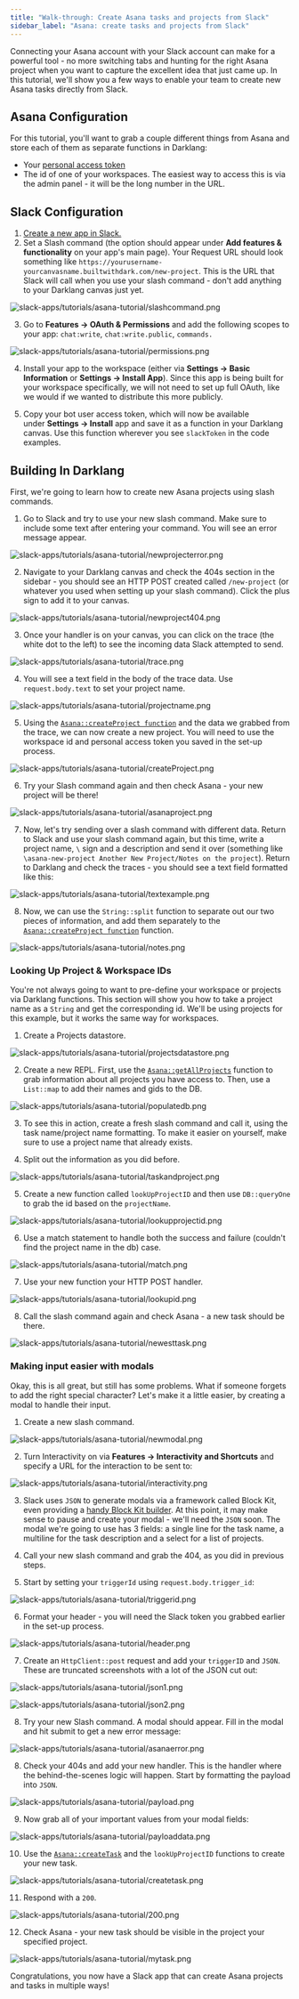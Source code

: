 ```yaml
---
title: "Walk-through: Create Asana tasks and projects from Slack"
sidebar_label: "Asana: create tasks and projects from Slack"
---
```


Connecting your Asana account with your Slack account can make for a powerful
tool - no more switching tabs and hunting for the right Asana project when you
want to capture the excellent idea that just came up. In this tutorial, we'll
show you a few ways to enable your team to create new Asana tasks directly from
Slack.

## Asana Configuration

For this tutorial, you'll want to grab a couple different things from Asana and
store each of them as separate functions in Darklang:

- Your [personal access token](https://app.asana.com/0/developer-console)
- The id of one of your workspaces. The easiest way to access this is via the
  admin panel - it will be the long number in the URL.

## Slack Configuration

1. [Create a new app in Slack.](https://api.slack.com/apps)
2. Set a Slash command (the option should appear under **Add features &
   functionality** on your app's main page). Your Request URL should look
   something like
   `https://yourusername-yourcanvasname.builtwithdark.com/new-project`. This is
   the URL that Slack will call when you use your slash command - don't add
   anything to your Darklang canvas just yet.

![slack-apps/tutorials/asana-tutorial/slashcommand.png](/img/slack-apps/tutorials/asana-tutorial/slashcommand.png)

3. Go to **Features -> OAuth & Permissions** and add the following scopes to
   your app: `chat:write`, `chat:write.public`, `commands.`

![slack-apps/tutorials/asana-tutorial/permissions.png](/img/slack-apps/tutorials/asana-tutorial/permissions.png)

4. Install your app to the workspace (either via **Settings -> Basic
   Information** or **Settings -> Install App**). Since this app is being built
   for your workspace specifically, we will not need to set up full OAuth, like
   we would if we wanted to distribute this more publicly.

5. Copy your bot user access token, which will now be available under **Settings
   -> Install** app and save it as a function in your Darklang canvas. Use this
   function wherever you see `slackToken` in the code examples.

## Building In Darklang

First, we're going to learn how to create new Asana projects using slash
commands.

1. Go to Slack and try to use your new slash command. Make sure to include some
   text after entering your command. You will see an error message appear.

![slack-apps/tutorials/asana-tutorial/newprojecterror.png](/img/slack-apps/tutorials/asana-tutorial/newprojecterror.png)

2. Navigate to your Darklang canvas and check the 404s section in the sidebar - you
   should see an HTTP POST created called `/new-project` (or whatever you used
   when setting up your slash command). Click the plus sign to add it to your
   canvas.

![slack-apps/tutorials/asana-tutorial/newproject404.png](/img/slack-apps/tutorials/asana-tutorial/newproject404.png)

3. Once your handler is on your canvas, you can click on the trace (the white
   dot to the left) to see the incoming data Slack attempted to send.

![slack-apps/tutorials/asana-tutorial/trace.png](/img/slack-apps/tutorials/asana-tutorial/trace.png)

4. You will see a text field in the body of the trace data. Use
   `request.body.text` to set your project name.

![slack-apps/tutorials/asana-tutorial/projectname.png](/img/slack-apps/tutorials/asana-tutorial/projectname.png)

5. Using the
   [`Asana::createProject function`](/reference/packages.md#createproject) and
   the data we grabbed from the trace, we can now create a new project. You will
   need to use the workspace id and personal access token you saved in the
   set-up process.

![slack-apps/tutorials/asana-tutorial/createProject.png](/img/slack-apps/tutorials/asana-tutorial/createProject.png)

6. Try your Slash command again and then check Asana - your new project will be
   there!

![slack-apps/tutorials/asana-tutorial/asanaproject.png](/img/slack-apps/tutorials/asana-tutorial/asanaproject.png)

7. Now, let's try sending over a slash command with different data. Return to
   Slack and use your slash command again, but this time, write a project name,
   `\` sign and a description and send it over (something like
   `\asana-new-project Another New Project/Notes on the project`). Return to
   Darklang and check the traces - you should see a text field formatted like this:

![slack-apps/tutorials/asana-tutorial/textexample.png](/img/slack-apps/tutorials/asana-tutorial/textexample.png)

8. Now, we can use the `String::split` function to separate out our two pieces
   of information, and add them separately to the
   [`Asana::createProject function`](/reference/packages.md#createProject)
   function.

![slack-apps/tutorials/asana-tutorial/notes.png](/img/slack-apps/tutorials/asana-tutorial/notes.png)

### Looking Up Project & Workspace IDs

You're not always going to want to pre-define your workspace or projects via
Darklang functions. This section will show you how to take a project name as a
`String` and get the corresponding id. We'll be using projects for this example,
but it works the same way for workspaces.

1. Create a Projects datastore.

![slack-apps/tutorials/asana-tutorial/projectsdatastore.png](/img/slack-apps/tutorials/asana-tutorial/projectsdatastore.png)

2. Create a new REPL. First, use the
   [`Asana::getAllProjects`](/reference/packages.md#getAllProjects) function to
   grab information about all projects you have access to. Then, use a
   `List::map` to add their names and gids to the DB.

![slack-apps/tutorials/asana-tutorial/populatedb.png](/img/slack-apps/tutorials/asana-tutorial/populatedb.png)

3. To see this in action, create a fresh slash command and call it, using the
   task name/project name formatting. To make it easier on yourself, make sure
   to use a project name that already exists.

4. Split out the information as you did before.

![slack-apps/tutorials/asana-tutorial/taskandproject.png](/img/slack-apps/tutorials/asana-tutorial/taskandproject.png)

5. Create a new function called `lookUpProjectID` and then use `DB::queryOne` to
   grab the id based on the `projectName`.

![slack-apps/tutorials/asana-tutorial/lookupprojectid.png](/img/slack-apps/tutorials/asana-tutorial/lookupprojectid.png)

6. Use a match statement to handle both the success and failure (couldn't find
   the project name in the db) case.

![slack-apps/tutorials/asana-tutorial/match.png](/img/slack-apps/tutorials/asana-tutorial/match.png)

7. Use your new function your HTTP POST handler.

![slack-apps/tutorials/asana-tutorial/lookupid.png](/img/slack-apps/tutorials/asana-tutorial/lookupid.png)

8. Call the slash command again and check Asana - a new task should be there.

![slack-apps/tutorials/asana-tutorial/newesttask.png](/img/slack-apps/tutorials/asana-tutorial/newesttask.png)

### Making input easier with modals

Okay, this is all great, but still has some problems. What if someone forgets to
add the right special character? Let's make it a little easier, by creating a
modal to handle their input.

1. Create a new slash command.

![slack-apps/tutorials/asana-tutorial/newmodal.png](/img/slack-apps/tutorials/asana-tutorial/newmodal.png)

2. Turn Interactivity on via **Features -> Interactivity and Shortcuts** and
   specify a URL for the interaction to be sent to:

![slack-apps/tutorials/asana-tutorial/interactivity.png](/img/slack-apps/tutorials/asana-tutorial/interactivity.png)

3. Slack uses `JSON` to generate modals via a framework called Block Kit, even
   providing a
   [handy Block Kit builder](https://api.slack.com/tools/block-kit-builder). At
   this point, it may make sense to pause and create your modal - we'll need the
   `JSON` soon. The modal we're going to use has 3 fields: a single line for the
   task name, a multiline for the task description and a select for a list of
   projects.

4. Call your new slash command and grab the 404, as you did in previous steps.

5. Start by setting your `triggerId` using `request.body.trigger_id`:

![slack-apps/tutorials/asana-tutorial/triggerid.png](/img/slack-apps/tutorials/asana-tutorial/triggerid.png)

6. Format your header - you will need the Slack token you grabbed earlier in the
   set-up process.

![slack-apps/tutorials/asana-tutorial/header.png](/img/slack-apps/tutorials/asana-tutorial/header.png)

7. Create an `HttpClient::post` request and add your `triggerID` and `JSON`.
   These are truncated screenshots with a lot of the JSON cut out:

![slack-apps/tutorials/asana-tutorial/json1.png](/img/slack-apps/tutorials/asana-tutorial/json1.png)

![slack-apps/tutorials/asana-tutorial/json2.png](/img/slack-apps/tutorials/asana-tutorial/json2.png)

8. Try your new Slash command. A modal should appear. Fill in the modal and hit
   submit to get a new error message:

![slack-apps/tutorials/asana-tutorial/asanaerror.png](/img/slack-apps/tutorials/asana-tutorial/asanaerror.png)

8. Check your 404s and add your new handler. This is the handler where the
   behind-the-scenes logic will happen. Start by formatting the payload into
   `JSON`.

![slack-apps/tutorials/asana-tutorial/payload.png](/img/slack-apps/tutorials/asana-tutorial/payload.png)

9. Now grab all of your important values from your modal fields:

![slack-apps/tutorials/asana-tutorial/payloaddata.png](/img/slack-apps/tutorials/asana-tutorial/payloaddata.png)

10. Use the [`Asana::createTask`](/reference/packages.md#createTask) and the
    `lookUpProjectID` functions to create your new task.

![slack-apps/tutorials/asana-tutorial/createtask.png](/img/slack-apps/tutorials/asana-tutorial/createtask.png)

11. Respond with a `200`.

![slack-apps/tutorials/asana-tutorial/200.png](/img/slack-apps/tutorials/asana-tutorial/200.png)

12. Check Asana - your new task should be visible in the project your specified
    project.

![slack-apps/tutorials/asana-tutorial/mytask.png](/img/slack-apps/tutorials/asana-tutorial/mytask.png)

Congratulations, you now have a Slack app that can create Asana projects and
tasks in multiple ways!
